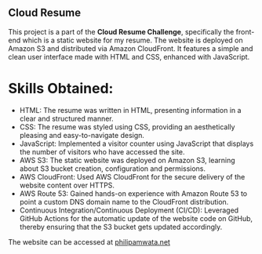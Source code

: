 ## Cloud Resume
This project is a part of the **Cloud Resume Challenge**, specifically the front-end which is a static website for my resume. The website is deployed on Amazon S3 and distributed via Amazon CloudFront. It features a simple and clean user interface made with HTML and CSS, enhanced with JavaScript.

# Skills Obtained:
* HTML: The resume was written in HTML, presenting information in a clear and structured manner.
* CSS: The resume was styled using CSS, providing an aesthetically pleasing and easy-to-navigate design.
* JavaScript: Implemented a visitor counter using JavaScript that displays the number of visitors who have accessed the site.
* AWS S3: The static website was deployed on Amazon S3, learning about S3 bucket creation, configuration and permissions.
* AWS CloudFront: Used AWS CloudFront for the secure delivery of the website content over HTTPS.
* AWS Route 53: Gained hands-on experience with Amazon Route 53 to point a custom DNS domain name to the CloudFront distribution.
* Continuous Integration/Continuous Deployment (CI/CD): Leveraged GitHub Actions for the automatic update of the website code on GitHub, thereby ensuring that the S3 bucket gets updated accordingly.

The website can be accessed at [philipamwata.net](https://philipamwata.net)
